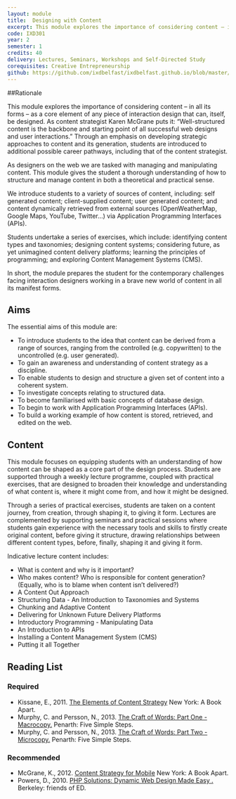 ```yaml
---
layout: module
title:  Designing with Content
excerpt: This module explores the importance of considering content – in all its forms – as a core element of any piece of interaction design that can, itself, be designed. Through an emphasis on developing strategic approaches to content and its generation, students are introduced to additional possible career pathways, including that of the content strategist.
code: IXD301
year: 2
semester: 1
credits: 40
delivery: Lectures, Seminars, Workshops and Self-Directed Study
corequisites: Creative Entrepreneurship
github: https://github.com/ixdbelfast/ixdbelfast.github.io/blob/master/modules/IXD301/IXD301
---
```


##Rationale

This module explores the importance of considering content – in all its forms – as a core element of any piece of interaction design that can, itself, be designed. As content strategist Karen McGrane puts it: “Well-structured content is the backbone and starting point of all successful web designs and user interactions.” Through an emphasis on developing strategic approaches to content and its generation, students are introduced to additional possible career pathways, including that of the content strategist.

As designers on the web we are tasked with managing and manipulating content. This module gives the student a thorough understanding of how to structure and manage content in both a theoretical and practical sense.

We introduce students to a variety of sources of content, including: self generated content; client-supplied content; user generated content; and content dynamically retrieved from external sources (OpenWeatherMap, Google Maps, YouTube, Twitter…) via Application Programming Interfaces (APIs).

Students undertake a series of exercises, which include: identifying content types and taxonomies; designing content systems; considering future, as yet unimagined content delivery platforms; learning the principles of programming; and exploring Content Management Systems (CMS).

In short, the module prepares the student for the contemporary challenges facing interaction designers working in a brave new world of content in all its manifest forms.


## Aims

The essential aims of this module are:

+ To introduce students to the idea that content can be derived from a range of sources, ranging from the controlled (e.g. copywritten) to the uncontrolled (e.g. user generated).
+ To gain an awareness and understanding of content strategy as a discipline.
+ To enable students to design and structure a given set of content into a coherent system.
+ To investigate concepts relating to structured data.
+ To become familiarised with basic concepts of database design.
+ To begin to work with Application Programming Interfaces (APIs).
+ To build a working example of how content is stored, retrieved, and edited on the web.


## Content

This module focuses on equipping students with an understanding of how content can be shaped as a core part of the design process. Students are supported through a weekly lecture programme, coupled with practical exercises, that are designed to broaden their knowledge and understanding of what content is, where it might come from, and how it might be designed.

Through a series of practical exercises, students are taken on a content journey, from creation, through shaping it, to giving it form. Lectures are complemented by supporting seminars and practical sessions where students gain experience with the necessary tools and skills to firstly create original content, before giving it structure, drawing relationships between different content types, before, finally, shaping it and giving it form.

Indicative lecture content includes:

+ What is content and why is it important?
+ Who makes content? Who is responsible for content generation? (Equally, who is to blame when content isn’t delivered?)
+ A Content Out Approach
+ Structuring Data - An Introduction to Taxonomies and Systems
+ Chunking and Adaptive Content
+ Delivering for Unknown Future Delivery Platforms
+ Introductory Programming - Manipulating Data
+ An Introduction to APIs
+ Installing a Content Management System (CMS)
+ Putting it all Together


## Reading List

### Required

+ Kissane, E., 2011. [The Elements of Content Strategy](http://www.abookapart.com/products/the-elements-of-content-strategy) New York: A Book Apart.
+ Murphy, C. and Persson, N., 2013. [The Craft of Words: Part One - Macrocopy.](http://www.fivesimplesteps.com/products/the-craft-of-words) Penarth: Five Simple Steps.
+ Murphy, C. and Persson, N., 2013. [The Craft of Words: Part Two - Microcopy.](http://www.fivesimplesteps.com/products/the-craft-of-words-microcopy) Penarth: Five Simple Steps.


### Recommended

+ McGrane, K., 2012. [Content Strategy for Mobile](http://www.abookapart.com/products/content-strategy-for-mobile) New York: A Book Apart.
+ Powers, D., 2010. [PHP Solutions: Dynamic Web Design Made Easy .](http://www.amazon.co.uk/exec/obidos/ASIN/1430232498/monographic-21) Berkeley: friends of ED.